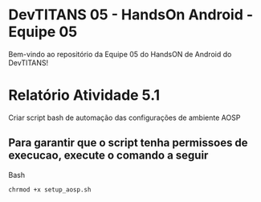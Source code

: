 # DevTITANS 05 - HandsOn Android - Equipe 05

Bem-vindo ao repositório da Equipe 05 do HandsON de Android do DevTITANS!

# Relatório Atividade 5.1

Criar script bash de automação das configurações de ambiente AOSP

## Para garantir que o script tenha permissoes de execucao, execute o comando a seguir

Bash

```bash
chrmod +x setup_aosp.sh
```